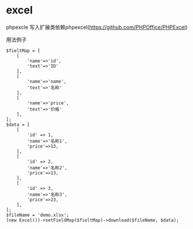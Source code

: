 excel
============================================
phpexcle 写入扩展类依赖phpexcel(https://github.com/PHPOffice/PHPExcel)

用法例子
```
$fieltMap = [
    [
        'name'=>'id',
        'text'=>'ID'
    ],
    [
        'name'=>'name',
        'text'=>'名称'
    ],
    [
        'name'=>'price',
        'text'=>'价格'
    ],
];
$data = [
    [
        'id' => 1,
        'name'=>'名称1',
        'price'=>13,
    ],
    [
        'id' => 2,
        'name'=>'名称2',
        'price'=>13,
    ],
    [
        'id' => 3,
        'name'=>'名称3',
        'price'=>23,
    ],
];
$fileName = 'demo.xlsx';
(new Excel())->setFieldMap($fieltMap)->download($fileName, $data);
```